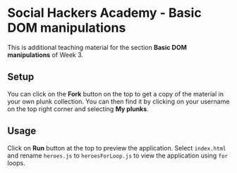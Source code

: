 # Social Hackers Academy - Basic DOM manipulations

This is additional teaching material for the section **Basic DOM manipulations** 
of Week 3.

## Setup

You can click on the **Fork** button on the top to get a copy of the material
in your own plunk collection. You can then find it by clicking on your username
on the top right corner and selecting **My plunks**.

## Usage
Click on **Run** button at the top to preview the application. Select `index.html`
and rename `heroes.js` to `heroesForLoop.js` to view the application using `for` loops.
